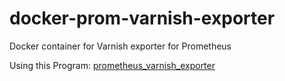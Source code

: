 # docker-prom-varnish-exporter
Docker container for Varnish exporter for Prometheus

Using this Program: [prometheus_varnish_exporter](https://github.com/jonnenauha/prometheus_varnish_exporter)
